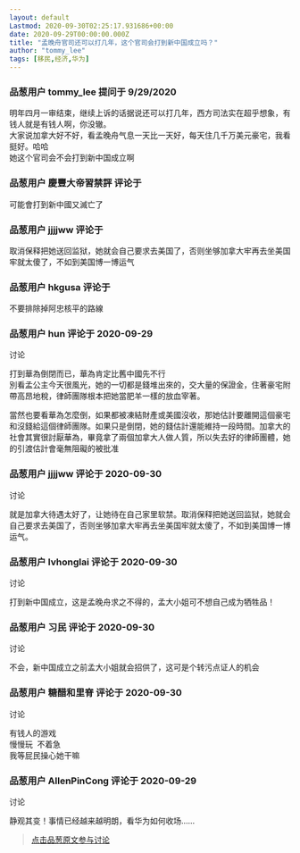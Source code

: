 ```yaml
---
layout: default
Lastmod: 2020-09-30T02:25:17.931686+00:00
date: 2020-09-29T00:00:00.000Z
title: "孟晚舟官司还可以打几年，这个官司会打到新中国成立吗？"
author: "tommy_lee"
tags: [移民,经济,华为]
---
```



### 品葱用户 **tommy_lee** 提问于 9/29/2020
    
明年四月一审结束，继续上诉的话据说还可以打几年，西方司法实在超乎想象，有钱人就是有钱人啊，你没辙。  
大家说加拿大好不好，看孟晚舟气息一天比一天好，每天住几千万美元豪宅，我看挺好。哈哈  
她这个官司会不会打到新中国成立啊
    
                

### 品葱用户 **慶豐大帝習禁評** 评论于 
        
可能會打到新中國又滅亡了
        
                

### 品葱用户 **jjjjww** 评论于 
        
取消保释把她送回监狱，她就会自己要求去美国了，否则坐够加拿大牢再去坐美国牢就太傻了，不如到美国博一博运气
        
                

### 品葱用户 **hkgusa** 评论于 
        
不要排除掉阿忠核平的路線
        
                

### 品葱用户 **hun** 评论于 2020-09-29
讨论

        
打到華為倒閉而已，華為肯定比舊中國先不行  
別看孟公主今天很風光，她的一切都是錢堆出來的，交大量的保證金，住著豪宅附帶高昂地稅，律師團隊根本把她當肥羊一樣的放血宰著。  
  
當然也要看華為怎麼倒，如果都被凍結財產或美國沒收，那她估計要離開這個豪宅和沒錢給這個律師團隊。如果只是倒閉，她的錢估計還能維持一段時間。加拿大的社會其實很討厭華為，畢竟拿了兩個加拿大人做人質，所以失去好的律師團體，她的引渡估計會毫無阻礙的被批准
        
                

### 品葱用户 **jjjjww** 评论于 2020-09-30
讨论

        
就是加拿大待遇太好了，让她待在自己家里软禁。取消保释把她送回监狱，她就会自己要求去美国了，否则坐够加拿大牢再去坐美国牢就太傻了，不如到美国博一博运气。
        
                

### 品葱用户 **lvhonglai** 评论于 2020-09-30
讨论

        
打到新中国成立，这是孟晚舟求之不得的，孟大小姐可不想自己成为牺牲品！
        
                

### 品葱用户 **习民** 评论于 2020-09-30
讨论

        
不会，新中国成立之前孟大小姐就会招供了，这可是个转污点证人的机会
        
                

### 品葱用户 **糖醋和里脊** 评论于 2020-09-30
讨论

        
有钱人的游戏  
慢慢玩  不着急  
我等屁民操心她干嘛
        
                

### 品葱用户 **AllenPinCong** 评论于 2020-09-29
讨论

        
静观其变！事情已经越来越明朗，看华为如何收场……
        
                





> [点击品葱原文参与讨论](https://pincong.rocks/question/31569)

